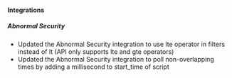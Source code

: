 
#### Integrations

##### Abnormal Security

- Updated the Abnormal Security integration to use lte operator in filters instead of lt (API only supports lte and gte operators)
- Updated the Abnormal Security integration to poll non-overlapping times by adding a millisecond to start_time of script
